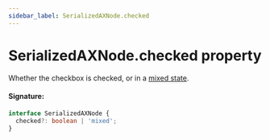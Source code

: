 ```yaml
---
sidebar_label: SerializedAXNode.checked
---
```


# SerializedAXNode.checked property

Whether the checkbox is checked, or in a [mixed state](https://www.w3.org/TR/wai-aria-practices/examples/checkbox/checkbox-2/checkbox-2.html).

#### Signature:

```typescript
interface SerializedAXNode {
  checked?: boolean | 'mixed';
}
```
